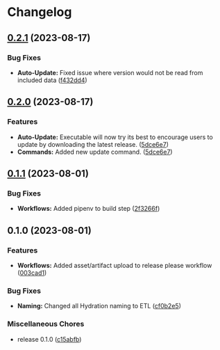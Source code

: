 # Changelog

## [0.2.1](https://github.com/Evanlab02/Lyzer-ETL/compare/v0.2.0...v0.2.1) (2023-08-17)


### Bug Fixes

* **Auto-Update:** Fixed issue where version would not be read from included data ([f432dd4](https://github.com/Evanlab02/Lyzer-ETL/commit/f432dd415c65fbacb623df948c6f25edcd62f8f9))

## [0.2.0](https://github.com/Evanlab02/Lyzer-ETL/compare/v0.1.1...v0.2.0) (2023-08-17)


### Features

* **Auto-Update:** Executable will now try its best to encourage users to update by downloading the latest release. ([5dce6e7](https://github.com/Evanlab02/Lyzer-ETL/commit/5dce6e79aad50214e91f99026bcced847494e6d0))
* **Commands:** Added new update command. ([5dce6e7](https://github.com/Evanlab02/Lyzer-ETL/commit/5dce6e79aad50214e91f99026bcced847494e6d0))

## [0.1.1](https://github.com/Evanlab02/Lyzer-ETL/compare/v0.1.0...v0.1.1) (2023-08-01)


### Bug Fixes

* **Workflows:** Added pipenv to build step ([2f3266f](https://github.com/Evanlab02/Lyzer-ETL/commit/2f3266f854c4039c082e7766c4db809c64524ff9))

## 0.1.0 (2023-08-01)


### Features

* **Workflows:** Added asset/artifact upload to release please workflow ([003cad1](https://github.com/Evanlab02/Lyzer-ETL/commit/003cad1f4e73a5243b9645e525800fd168f82b39))


### Bug Fixes

* **Naming:** Changed all Hydration naming to ETL ([cf0b2e5](https://github.com/Evanlab02/Lyzer-ETL/commit/cf0b2e5b4e2ee7b65997dd2295690b43778d2a89))


### Miscellaneous Chores

* release 0.1.0 ([c15abfb](https://github.com/Evanlab02/Lyzer-ETL/commit/c15abfb1423b877b1297754a86d667ac8aa2f646))
